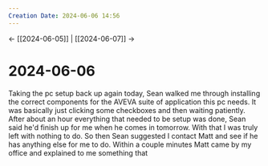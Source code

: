 ```yaml
---
Creation Date: 2024-06-06 14:56
---
```


<- [[2024-06-05]] | [[2024-06-07]]  ->

# 2024-06-06
Taking the pc setup back up again today, Sean walked me through installing the correct components for the AVEVA suite of application this pc needs. It was basically just clicking some checkboxes and then waiting patiently. After about an hour everything that needed to be setup was done, Sean said he'd finish up for me when he comes in tomorrow. With that I was truly left with nothing to do. So then Sean suggested I contact Matt and see if he has anything else for me to do. Within a couple minutes Matt came by my office and explained to me something that 